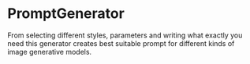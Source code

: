 # PromptGenerator

From selecting different styles, parameters and writing what exactly you need this generator creates best suitable prompt for different kinds of image generative models.
